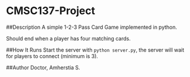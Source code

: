 # CMSC137-Project

##Description
A simple 1-2-3 Pass Card Game implemented in python.

Should end when a player has four matching cards.

##How It Runs
Start the server with `python server.py`, the server will wait for players to connect (minimum is 3).
<br />

##Author
Doctor, Amherstia S.
